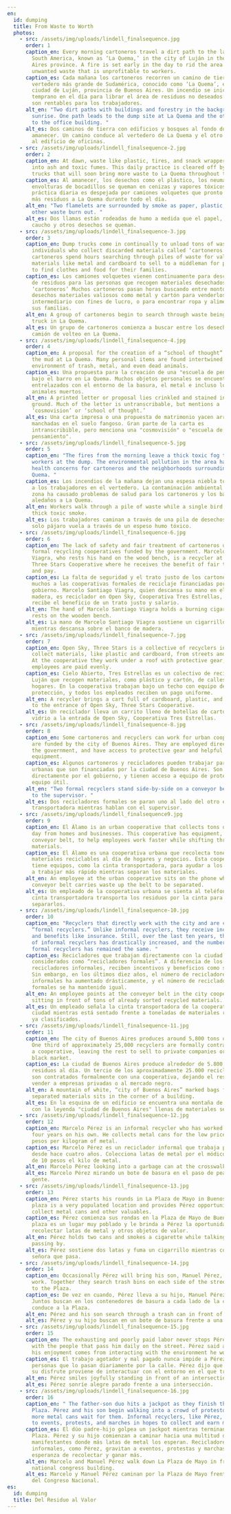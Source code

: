 ```yaml
---
en:
  id: dumping
  title: From Waste to Worth
  photos:
    - src: /assets/img/uploads/lindell_finalsequence.jpg
      order: 1
      caption_en: Every morning cartoneros travel a dirt path to the largest dump in
        South America, known as ‘La Quema,’ in the city of Luján in the Buenos
        Aires province. A fire is set early in the day to rid the area of
        unwanted waste that is unprofitable to workers.
      caption_es: Cada mañana los cartoneros recorren un camino de tierra hacia el
        vertedero más grande de Sudamérica, conocido como ‘La Quema’, en la
        ciudad de Luján, provincia de Buenos Aires. Un incendio se inicia
        temprano en el día para librar el área de residuos no deseados que no
        son rentables para los trabajadores.
      alt_en: "Two dirt paths with buildings and forestry in the background during
        sunrise. One path leads to the dump site at La Quema and the other leads
        to the office building. "
      alt_es: Dos caminos de tierra con edificios y bosques al fondo durante el
        amanecer. Un camino conduce al vertedero de La Quema y el otro conduce
        al edificio de oficinas.
    - src: /assets/img/uploads/lindell_finalsequence-2.jpg
      order: 2
      caption_en: At dawn, waste like plastic, tires, and snack wrappers are burnt
        into ash and toxic fumes. This daily practice is cleared off by dump
        trucks that will soon bring more waste to La Quema throughout the day.
      caption_es: Al amanecer, los desechos como el plástico, los neumáticos y las
        envolturas de bocadillos se queman en cenizas y vapores tóxicos. Esta
        práctica diaria es despejada por camiones volquetes que pronto traerán
        más residuos a La Quema durante todo el día.
      alt_en: "Two flamelets are surrounded by smoke as paper, plastic, rubber, and
        other waste burn out. "
      alt_es: Dos llamas están rodeadas de humo a medida que el papel, el plástico, el
        caucho y otros desechos se queman.
    - src: /assets/img/uploads/lindell_finalsequence-3.jpg
      order: 3
      caption_en: Dump trucks come in continually to unload tons of waste for
        individuals who collect discarded materials called ‘cartoneros.’ Many
        cartoneros spend hours searching through piles of waste for valuable
        materials like metal and cardboard to sell to a middleman for profit, or
        to find clothes and food for their families.
      caption_es: Los camiones volquetes vienen continuamente para descargar toneladas
        de residuos para las personas que recogen materiales desechados llamados
        ‘cartoneros’ Muchos cartoneros pasan horas buscando entre montones de
        desechos materiales valiosos como metal y cartón para venderlos a un
        intermediario con fines de lucro, o para encontrar ropa y alimentos para
        sus familias.
      alt_en: A group of cartoneros begin to search through waste being left by a dump
        truck in La Quema.
      alt_es: Un grupo de cartoneros comienza a buscar entre los desechos que deja un
        camión de volteo en La Quema.
    - src: /assets/img/uploads/lindell_finalsequence-4.jpg
      order: 4
      caption_en: A proposal for the creation of a “school of thought” is left beneath
        the mud at La Quema. Many personal items are found intertwined with the
        environment of trash, metal, and even dead animals.
      caption_es: Una propuesta para la creación de una "escuela de pensamiento" queda
        bajo el barro en La Quema. Muchos objetos personales se encuentran
        entrelazados con el entorno de la basura, el metal e incluso los
        animales muertos.
      alt_en: A printed letter or proposal lies crinkled and stained in the muddy
        ground. Much of the letter is untranscribable, but mentions a
        ‘cosmovision’ or ‘school of thought.’
      alt_es: Una carta impresa o una propuesta de matrimonio yacen arrugadas y
        manchadas en el suelo fangoso. Gran parte de la carta es
        intranscribible, pero menciona una "cosmovisión" o "escuela de
        pensamiento".
    - src: /assets/img/uploads/lindell_finalsequence-5.jpg
      order: 5
      caption_en: "The fires from the morning leave a thick toxic fog that plagues
        workers at the dump. The environmental pollution in the area has caused
        health concerns for cartoneros and the neighborhoods surrounding La
        Quema. "
      caption_es: Los incendios de la mañana dejan una espesa niebla tóxica que plaga
        a los trabajadores en el vertedero. La contaminación ambiental en la
        zona ha causado problemas de salud para los cartoneros y los barrios
        aledaños a La Quema.
      alt_en: Workers walk through a pile of waste while a single bird flies through
        thick toxic smoke.
      alt_es: Los trabajadores caminan a través de una pila de desechos mientras un
        solo pájaro vuela a través de un espeso humo tóxico.
    - src: /assets/img/uploads/lindell_finalsequence-6.jpg
      order: 6
      caption_en: The lack of safety and fair treatment of cartoneros draws many to
        formal recycling cooperatives funded by the government. Marcelo Santiago
        Viagra, who rests his hand on the wood bench, is a recycler at Open Sky,
        Three Stars Cooperative where he receives the benefit of fair treatment
        and pay.
      caption_es: La falta de seguridad y el trato justo de los cartoneros atrae a
        muchos a las cooperativas formales de reciclaje financiadas por el
        gobierno. Marcelo Santiago Viagra, quien descansa su mano en el banco de
        madera, es reciclador en Open Sky, Cooperativa Tres Estrellas, donde
        recibe el beneficio de un trato justo y salario.
      alt_en: The hand of Marcelo Santiago Viagra holds a burning cigarette while it
        rests on the wooden bench.
      alt_es: La mano de Marcelo Santiago Viagra sostiene un cigarrillo encendido
        mientras descansa sobre el banco de madera.
    - src: /assets/img/uploads/lindell_finalsequence-7.jpg
      order: 7
      caption_en: Open Sky, Three Stars is a collective of recyclers in Luján that
        collect materials, like plastic and cardboard, from streets and homes.
        At the cooperative they work under a roof with protective gear, and all
        employees are paid evenly.
      caption_es: Cielo Abierto, Tres Estrellas es un colectivo de recicladores en
        Luján que recogen materiales, como plástico y cartón, de calles y
        hogares. En la cooperativa trabajan bajo un techo con equipo de
        protección, y todos los empleados reciben un pago uniforme.
      alt_en: A recycler brings a cart full of cardboard, plastic, and glass bottles
        to the entrance of Open Sky, Three Stars Cooperative.
      alt_es: Un reciclador lleva un carrito lleno de botellas de cartón, plástico y
        vidrio a la entrada de Open Sky, Cooperativa Tres Estrellas.
    - src: /assets/img/uploads/lindell_finalsequence-8.jpg
      order: 8
      caption_en: Some cartoneros and recyclers can work for urban cooperatives that
        are funded by the city of Buenos Aires. They are employed directly by
        the government, and have access to protective gear and helpful
        equipment.
      caption_es: Algunos cartoneros y recicladores pueden trabajar para cooperativas
        urbanas que son financiadas por la ciudad de Buenos Aires. Son empleados
        directamente por el gobierno, y tienen acceso a equipo de protección y
        equipo útil.
      alt_en: "Two formal recyclers stand side-by-side on a conveyor belt as they talk
        to the supervisor. "
      alt_es: Dos recicladores formales se paran uno al lado del otro en una cinta
        transportadora mientras hablan con el supervisor.
    - src: /assets/img/uploads/lindell_finalsequence9.jpg
      order: 9
      caption_en: El Álamo is an urban cooperative that collects tons of recyclables a
        day from homes and businesses. This cooperative has equipment, like the
        conveyor belt, to help employees work faster while shifting through
        materials.
      caption_es: El Álamo es una cooperativa urbana que recolecta toneladas de
        materiales reciclables al día de hogares y negocios. Esta cooperativa
        tiene equipos, como la cinta transportadora, para ayudar a los empleados
        a trabajar más rápido mientras separan los materiales.
      alt_en: An employee at the urban cooperative sits on the phone while the
        conveyor belt carries waste up the belt to be separated.
      alt_es: Un empleado de la cooperativa urbana se sienta al teléfono mientras la
        cinta transportadora transporta los residuos por la cinta para
        separarlos.
    - src: /assets/img/uploads/lindell_finalsequence-10.jpg
      order: 10
      caption_en: "Recyclers that directly work with the city and are considered to be
        “formal recyclers.” Unlike informal recyclers, they receive incentives
        and benefits like insurance. Still, over the last ten years, the number
        of informal recyclers has drastically increased, and the number of
        formal recyclers has remained the same. "
      caption_es: Recicladores que trabajan directamente con la ciudad y son
        considerados como “recicladores formales”. A diferencia de los
        recicladores informales, reciben incentivos y beneficios como seguros.
        Sin embargo, en los últimos diez años, el número de recicladores
        informales ha aumentado drásticamente, y el número de recicladores
        formales se ha mantenido igual.
      alt_en: An employee points at the conveyor belt in the city cooperative while
        sitting in front of tons of already sorted recycled materials.
      alt_es: Un empleado señala la cinta transportadora de la cooperativa de la
        ciudad mientras está sentado frente a toneladas de materiales reciclados
        ya clasificados.
    - src: /assets/img/uploads/lindell_finalsequence-11.jpg
      order: 11
      caption_en: The city of Buenos Aires produces around 5,800 tons of waste a day.
        One third of approximately 25,000 recyclers are formally contracted with
        a cooperative, leaving the rest to sell to private companies or the
        black market.
      caption_es: La ciudad de Buenos Aires produce alrededor de 5.800 toneladas de
        residuos al día. Un tercio de los aproximadamente 25.000 recicladores
        son contratados formalmente con una cooperativa, dejando el resto para
        vender a empresas privadas o al mercado negro.
      alt_en: A mountain of white, “city of Buenos Aires” marked bags filled with
        separated materials sits in the corner of a building.
      alt_es: En la esquina de un edificio se encuentra una montaña de bolsas blancas
        con la leyenda "ciudad de Buenos Aires" llenas de materiales separados.
    - src: /assets/img/uploads/lindell_finalsequence-12.jpg
      order: 12
      caption_en: Marcelo Pérez is an informal recycler who has worked for the last
        four years on his own. He collects metal cans for the low price of 10
        pesos per kilogram of metal.
      caption_es: Marcelo Pérez es un reciclador informal que trabaja por su cuenta
        desde hace cuatro años. Colecciona latas de metal por el módico precio
        de 10 pesos el kilo de metal.
      alt_en: Marcelo Pérez looking into a garbage can at the crosswalk full of people.
      alt_es: Marcelo Pérez mirando un bote de basura en el paso de peatones lleno de
        gente.
    - src: /assets/img/uploads/lindell_finalsequence-13.jpg
      order: 13
      caption_en: Pérez starts his rounds in La Plaza de Mayo in Buenos Aires. The
        plaza is a very populated location and provides Pérez opportunities to
        collect metal cans and other valuables.
      caption_es: Pérez comienza sus rondas en la Plaza de Mayo de Buenos Aires. La
        plaza es un lugar muy poblado y le brinda a Pérez la oportunidad de
        recolectar latas de metal y otros objetos de valor.
      alt_en: Pérez holds two cans and smokes a cigarette while talking with a lady
        passing by.
      alt_es: Pérez sostiene dos latas y fuma un cigarrillo mientras conversa con una
        señora que pasa.
    - src: /assets/img/uploads/lindell_finalsequence-14.jpg
      order: 14
      caption_en: Occasionally Pérez will bring his son, Manuel Pérez, with him to
        work. Together they search trash bins on each side of the street leading
        to the Plaza.
      caption_es: De vez en cuando, Pérez lleva a su hijo, Manuel Pérez, al trabajo.
        Juntos buscan en los contenedores de basura a cada lado de la calle que
        conduce a la Plaza.
      alt_en: Pérez and his son search through a trash can in front of a street.
      alt_es: Pérez y su hijo buscan en un bote de basura frente a una calle.
    - src: /assets/img/uploads/lindell_finalsequence-15.jpg
      order: 15
      caption_en: The exhausting and poorly paid labor never stops Pérez from talking
        with the people that pass him daily on the street. Pérez said a part of
        his enjoyment comes from interacting with the environment he works in.
      caption_es: El trabajo agotador y mal pagado nunca impide a Pérez hablar con las
        personas que lo pasan diariamente por la calle. Pérez dijo que parte de
        su disfrute proviene de interactuar con el entorno en el que trabaja.
      alt_en: Pérez smiles joyfully standing in front of an intersection.
      alt_es: Pérez sonríe alegre parado frente a una intersección.
    - src: /assets/img/uploads/lindell_finalsequence-16.jpg
      order: 16
      caption_en: " The father-son duo hits a jackpot as they finish their round in La
        Plaza. Pérez and his son begin walking into a crowd of protestors where
        more metal cans wait for them. Informal recyclers, like Pérez, gravitate
        to events, protests, and marches in hopes to collect and earn more."
      caption_es: El dúo padre-hijo golpea un jackpot mientras terminan su ronda en La
        Plaza. Pérez y su hijo comienzan a caminar hacia una multitud de
        manifestantes donde más latas de metal los esperan. Recicladores
        informales, como Pérez, gravitan a eventos, protestas y marchas con la
        esperanza de recolectar y ganar más.
      alt_en: Marcelo and Manuel Pérez walk down La Plaza de Mayo in front of the
        national congress building.
      alt_es: Marcelo y Manuel Pérez caminan por la Plaza de Mayo frente al edificio
        del Congreso Nacional.
es:
  id: dumping
  title: Del Residuo al Valor
---
```

